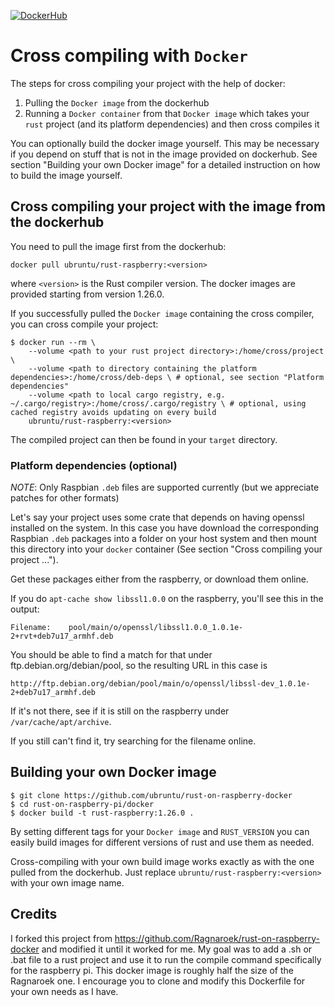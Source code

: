 [![DockerHub](https://img.shields.io/badge/DockerHub-1.26.0-blue.svg)](https://hub.docker.com/r/ubruntu/rust-raspberry/)


# Cross compiling with `Docker`

The steps for cross compiling your project with the help of docker:

1. Pulling the `Docker image` from the dockerhub
2. Running a `Docker container` from that `Docker image` which takes your `rust` project (and its platform dependencies) and then cross compiles it

You can optionally build the docker image yourself. This may be necessary if you depend on stuff
that is not in the image provided on dockerhub. See section "Building your own Docker image" for
a detailed instruction on how to build the image yourself.

## Cross compiling your project with the image from the dockerhub

You need to pull the image first from the dockerhub:
```
docker pull ubruntu/rust-raspberry:<version>
```
where `<version>` is the Rust compiler version. The docker images are provided starting from
version 1.26.0.

If you successfully pulled the `Docker image` containing the cross compiler, you can cross compile your project:
```
$ docker run --rm \
    --volume <path to your rust project directory>:/home/cross/project \
    --volume <path to directory containing the platform dependencies>:/home/cross/deb-deps \ # optional, see section "Platform dependencies"
    --volume <path to local cargo registry, e.g. ~/.cargo/registry>:/home/cross/.cargo/registry \ # optional, using cached registry avoids updating on every build
    ubruntu/rust-raspberry:<version>
```

The compiled project can then be found in your `target` directory.

### Platform dependencies (optional)
*NOTE*: Only Raspbian `.deb` files are supported currently (but we appreciate patches for other formats)

Let's say your project uses some crate that depends on having openssl
installed on the system. In this case you have download the corresponding Raspbian `.deb` packages
into a folder on your host system and then mount this directory into your `docker` container (See section "Cross compiling your project ...").

Get these packages either from the raspberry, or download them online.

If you do `apt-cache show libssl1.0.0` on the raspberry, you'll see this in the
output:

    Filename:    pool/main/o/openssl/libssl1.0.0_1.0.1e-2+rvt+deb7u17_armhf.deb

You should be able to find a match for that under ftp.debian.org/debian/pool, so
the resulting URL in this case is

    http://ftp.debian.org/debian/pool/main/o/openssl/libssl-dev_1.0.1e-2+deb7u17_armhf.deb

If it's not there, see if it is still on the raspberry under
`/var/cache/apt/archive`.

If you still can't find it, try searching for the filename online.

## Building your own Docker image
```
$ git clone https://github.com/ubruntu/rust-on-raspberry-docker
$ cd rust-on-raspberry-pi/docker
$ docker build -t rust-raspberry:1.26.0 .
```

By setting different tags for your `Docker image` and `RUST_VERSION` you can easily build images for different versions of rust and use them as needed.

Cross-compiling with your own build image works exactly as with the one pulled from the dockerhub.
Just replace `ubruntu/rust-raspberry:<version>` with your own image name.

## Credits

I forked this project from https://github.com/Ragnaroek/rust-on-raspberry-docker and modified it until it worked for me. My goal was to add a .sh or .bat file to a rust project and use it to run the compile command specifically for the raspberry pi. This docker image is roughly half the size of the Ragnaroek one. I encourage you to clone and modify this Dockerfile for your own needs as I have.
